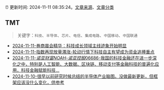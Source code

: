 :alarm_clock: 更新时间: 2024-11-11 08:35:24。[文章来源](/README.md)、[文章分类](/TAGS.md)

## TMT


> 关键字：`科技`、`半导体`、`芯片`、`电信`、`集成电路`、`中国移动`、`中国联通`



- [2024-11-11-券商晨会精华：科技成长领域主线迹象开始明显](https://www.cls.cn/detail/1854264) 
- [2024-11-11-指数再现放量滞涨-轮动行情下科技自主有望成为资金追捧重点](https://www.cls.cn/detail/1854324) 
- [2024-11-11-$诺亚财富NOAH$-$诺亚控股06686$-我国的科技金融还在进一步深化之中，特别是人工智能、大数据、区块链、移动支付等金融科技的普遍化应用，科技金融赋能科技...](https://xueqiu.com/9236254051/312147212) 
- [2024-11-10-很早以前研究时候总结的半导体产业脑图。没做最新更新，但框架应该没什么变化，供参考](https://xueqiu.com/5235921801/312010293) 
